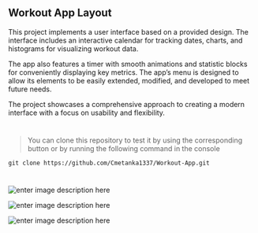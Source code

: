 ## **Workout App Layout**

This project implements a user interface based on a provided design. The interface includes an interactive calendar for tracking dates, charts, and histograms for visualizing workout data.

The app also features a timer with smooth animations and statistic blocks for conveniently displaying key metrics. The app’s menu is designed to allow its elements to be easily extended, modified, and developed to meet future needs.

The project showcases a comprehensive approach to creating a modern interface with a focus on usability and flexibility.
#

> You can clone this repository to test it by using the corresponding
> button or by running the following command in the console

    git clone https://github.com/Cmetanka1337/Workout-App.git

#

![enter image description here](https://i.postimg.cc/9Q7TS8MV/temp-Image-Uc4w-ZO.avif)

![enter image description here](https://i.postimg.cc/kXZKT37f/temp-Image-HP3r5o.avif)

![enter image description here](https://i.postimg.cc/ZK06PKzW/temp-Image-Lp-FKbi.avif)
